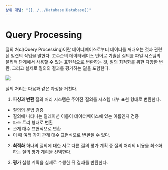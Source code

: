 ```yaml
---
상위 개념: "[[../../Database|Database]]"
---
```

# Query Processing
질의 처리(Query Processing)이란 데이터베이스로부터 데이터를 꺼내오는 것과 관련된 일련의 작업을 말한다. 고수준의 데이터베이스 언어로 기술된 질의를 파일 시스템의 물리적 단계에서 사용할 수 있는 표현식으로 변환하는 것, 질의 최적화를 위한 다양한 변환, 그리고 실제로 질의의 결과를 평가하는 일을 포함한다.

![](https://i.imgur.com/zqUbpnA.png)

질의 처리는 다음과 같은 과정을 거친다.

1. **파싱과 변환**
질의 처리 시스템은 주어진 질의를 시스템 내부 표현 형태로 변환한다. 
* 질의의 문법 검증
* 질의에 나타나는 릴레이션 이름이 데이터베이스에 있는 이름인지 검증
* 파스 트리 형태로 변환
* 관계 대수 표현식으로 변환
* 이 때 여러 가지 관계 대수 표현식으로 변환될 수 있다.

2. **최적화**
하나의 질의에 대한 서로 다른 질의 평가 계획 중 질의 처리의 비용을 최소화하는 질의 평가 계획을 선택한다.

3. **평가**
실행 계획을 실제로 수행한 뒤 결과를 반환한다.